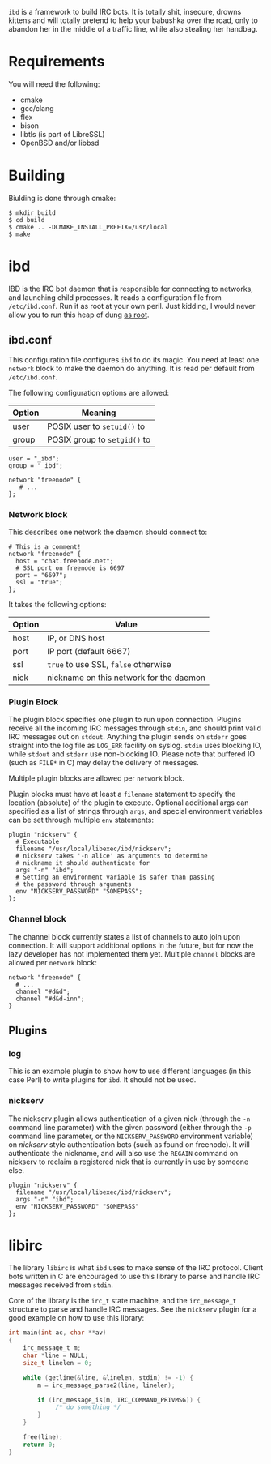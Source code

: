 ``ibd`` is a framework to build IRC bots. It is totally
shit, insecure, drowns kittens and will totally pretend
to help your babushka over the road, only to abandon
her in the middle of a traffic line, while also stealing
her handbag.

# Requirements

You will need the following:

* cmake
* gcc/clang
* flex
* bison
* libtls (is part of LibreSSL)
* OpenBSD and/or libbsd

# Building

Biulding is done through cmake:

```
$ mkdir build
$ cd build
$ cmake .. -DCMAKE_INSTALL_PREFIX=/usr/local
$ make
```

# ibd

IBD is the IRC bot daemon that is responsible for connecting
to networks, and launching child processes. It reads a
configuration file from ``/etc/ibd.conf``. Run it as
root at your own peril. Just kidding, I would never allow
you to run this heap of dung
[as root](https://github.com/n0la/ibd/blob/master/ibd/src/ibd.c#L137).

## ibd.conf

This configuration file configures ``ibd`` to do its magic.
You need at least one ``network`` block to make the daemon
do anything. It is read per default from ``/etc/ibd.conf``.

The following configuration options are allowed:

 Option         | Meaning
 ---------------|---------------------------------------
 user           | POSIX user to ``setuid()`` to
 group          | POSIX group to ``setgid()`` to

```
user = "_ibd";
group = "_ibd";

network "freenode" {
   # ...
};
```

### Network block

This describes one network the daemon should connect to:

```
# This is a comment!
network "freenode" {
  host = "chat.freenode.net";
  # SSL port on freenode is 6697
  port = "6697";
  ssl = "true";
};
```

It takes the following options:

 Option          |  Value
 ----------------|----------
 host            | IP, or DNS host
 port            | IP port (default 6667)
 ssl             | ``true`` to use SSL, ``false`` otherwise
 nick            | nickname on this network for the daemon

### Plugin Block

The plugin block specifies one plugin to run upon connection.
Plugins receive all the incoming IRC messages through ``stdin``,
and should print valid IRC messages out on ``stdout``. Anything
the plugin sends on ``stderr`` goes straight into the log file
as ``LOG_ERR`` facility on syslog. ``stdin`` uses blocking IO,
while ``stdout`` and ``stderr`` use non-blocking IO. Please
note that buffered IO (such as ``FILE*`` in C) may delay the
delivery of messages.

Multiple plugin blocks are allowed per ``network`` block.

Plugin blocks must have at least a ``filename`` statement to
specify the location (absolute) of the plugin to execute.
Optional additional args can specified as a list of strings
through ``args``, and special environment variables can be
set through multiple ``env`` statements:

```
plugin "nickserv" {
  # Executable
  filename "/usr/local/libexec/ibd/nickserv";
  # nickserv takes '-n alice' as arguments to determine
  # nickname it should authenticate for
  args "-n" "ibd";
  # Setting an environment variable is safer than passing
  # the password through arguments
  env "NICKSERV_PASSWORD" "SOMEPASS";
};
```

### Channel block

The channel block currently states a list of channels to auto join upon
connection. It will support additional options in the future, but for
now the lazy developer has not implemented them yet. Multiple ``channel``
blocks are allowed per ``network`` block:

```
network "freenode" {
  # ...
  channel "#d&d";
  channel "#d&d-inn";
}
```

## Plugins

### log

This is an example plugin to show how to use different languages (in this
case Perl) to write plugins for ``ibd``. It should not be used.

### nickserv

The nickserv plugin allows authentication of a given nick (through the
``-n`` command line parameter) with the given password (either through
the ``-p`` command line parameter, or the ``NICKSERV_PASSWORD``
environment variable) on *nickserv* style authentication bots (such
as found on freenode). It will authenticate the nickname, and will
also use the ``REGAIN`` command on nickserv to reclaim a registered
nick that is currently in use by someone else.

```
plugin "nickserv" {
  filename "/usr/local/libexec/ibd/nickserv";
  args "-n" "ibd";
  env "NICKSERV_PASSWORD" "SOMEPASS"
};
```

# libirc

The library ``libirc`` is what ``ibd`` uses to make sense of the
IRC protocol. Client bots written in C are encouraged to use this
library to parse and handle IRC messages received from ``stdin``.

Core of the library is the ``irc_t`` state machine, and the ``irc_message_t``
structure to parse and handle IRC messages. See the ``nickserv`` plugin
for a good example on how to use this library:

```C
int main(int ac, char **av)
{
    irc_message_t m;
    char *line = NULL;
    size_t linelen = 0;

    while (getline(&line, &linelen, stdin) != -1) {
        m = irc_message_parse2(line, linelen);

        if (irc_message_is(m, IRC_COMMAND_PRIVMSG)) {
             /* do something */
        }
    }

    free(line);
    return 0;
}
```
